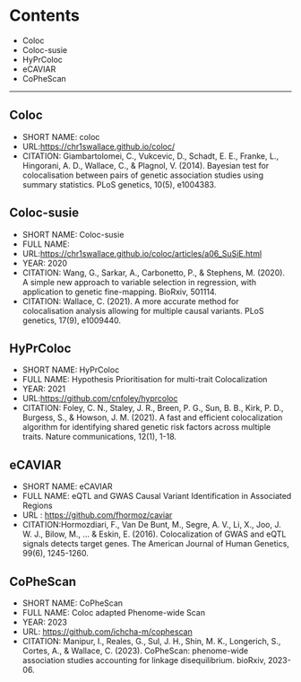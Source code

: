 # Contents

- Coloc
- Coloc-susie
- HyPrColoc
- eCAVIAR
- CoPheScan

-----------------

## Coloc
- SHORT NAME: coloc
- URL:https://chr1swallace.github.io/coloc/
- CITATION: Giambartolomei, C., Vukcevic, D., Schadt, E. E., Franke, L., Hingorani, A. D., Wallace, C., & Plagnol, V. (2014). Bayesian test for colocalisation between pairs of genetic association studies using summary statistics. PLoS genetics, 10(5), e1004383.

## Coloc-susie
- SHORT NAME: Coloc-susie
- FULL NAME:
- URL:https://chr1swallace.github.io/coloc/articles/a06_SuSiE.html
- YEAR: 2020
- CITATION: Wang, G., Sarkar, A., Carbonetto, P., & Stephens, M. (2020). A simple new approach to variable selection in regression, with application to genetic fine-mapping. BioRxiv, 501114.
- CITATION: Wallace, C. (2021). A more accurate method for colocalisation analysis allowing for multiple causal variants. PLoS genetics, 17(9), e1009440.

## HyPrColoc
- SHORT NAME: HyPrColoc
- FULL NAME: Hypothesis Prioritisation for multi-trait Colocalization
- YEAR: 2021
- URL:https://github.com/cnfoley/hyprcoloc
- CITATION: Foley, C. N., Staley, J. R., Breen, P. G., Sun, B. B., Kirk, P. D., Burgess, S., & Howson, J. M. (2021). A fast and efficient colocalization algorithm for identifying shared genetic risk factors across multiple traits. Nature communications, 12(1), 1-18.

## eCAVIAR
- SHORT NAME: eCAVIAR
- FULL NAME: eQTL and GWAS Causal Variant Identification in Associated Regions
- URL : https://github.com/fhormoz/caviar
- CITATION:Hormozdiari, F., Van De Bunt, M., Segre, A. V., Li, X., Joo, J. W. J., Bilow, M., ... & Eskin, E. (2016). Colocalization of GWAS and eQTL signals detects target genes. The American Journal of Human Genetics, 99(6), 1245-1260.

## CoPheScan
- SHORT NAME: CoPheScan
- FULL NAME: Coloc adapted Phenome-wide Scan
- YEAR: 2023
- URL: https://github.com/ichcha-m/cophescan
- CITATION: Manipur, I., Reales, G., Sul, J. H., Shin, M. K., Longerich, S., Cortes, A., & Wallace, C. (2023). CoPheScan: phenome-wide association studies accounting for linkage disequilibrium. bioRxiv, 2023-06.

